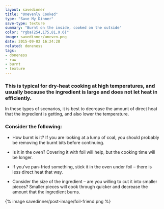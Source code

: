 ```yaml
---
layout: savedinner
title: "Unevenly Cooked" 
type: "Save My Dinner"
save-type: texture
summary: "Burnt on the inside, cooked on the outside"
color: "rgba(254,175,81,0.6)"
image: savedinner/uneven.png
date: 2015-09-02 16:24:28 
related: doneness
tags:
- doneness
- raw
- burnt
- texture
---
```


### This is typical for dry-heat cooking at high temperatures, and usually because the ingredient is large and does not let heat in efficiently. 

In these types of scenarios, it is best to decrease the amount of direct heat that the ingredient is getting, and also lower the temperature. 

### Consider the following:

- How burnt is it? If you are looking at a lump of coal, you should probably be removing the burnt bits before continuing. 

- Is it in the oven? Covering it with foil will help, but the cooking time will be longer. 

- If you’ve pan-fried something, stick it in the oven under foil – there is less direct heat that way.   

- Consider the size of the ingredient – are you willing to cut it into smaller pieces? Smaller pieces will cook through quicker and decrease the amount that the ingredient burns. 

<div class="center">
	{% image savedinner/post-image/foil-friend.png %}	
</div>


